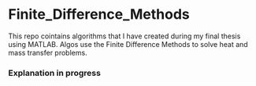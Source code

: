 # Finite_Difference_Methods
This repo cointains algorithms that I have created during my final thesis using MATLAB. Algos use the Finite Difference Methods to solve heat and mass transfer problems.

### Explanation in progress

